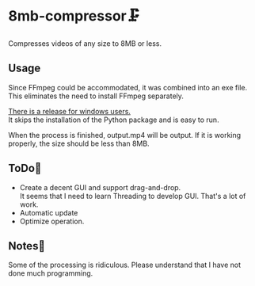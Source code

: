 # 8mb-compressor🗜
Compresses videos of any size to 8MB or less.

## Usage
Since FFmpeg could be accommodated, it was combined into an exe file. <br>
This eliminates the need to install FFmpeg separately.<br>


<a href="https://github.com/fujilix/8mb-compressor/releases/tag/v1.0">There is a release for windows users.</a><br>
It skips the installation of the Python package and is easy to run.

 When the process is finished, output.mp4 will be output. If it is working properly, the size should be less than 8MB.
 
## ToDo📝
- Create a decent GUI and support drag-and-drop.<br>
  It seems that I need to learn Threading to develop GUI. That's a lot of work.
- Automatic update
- Optimize operation.

## Notes🙏
Some of the processing is ridiculous. Please understand that I have not done much programming.
